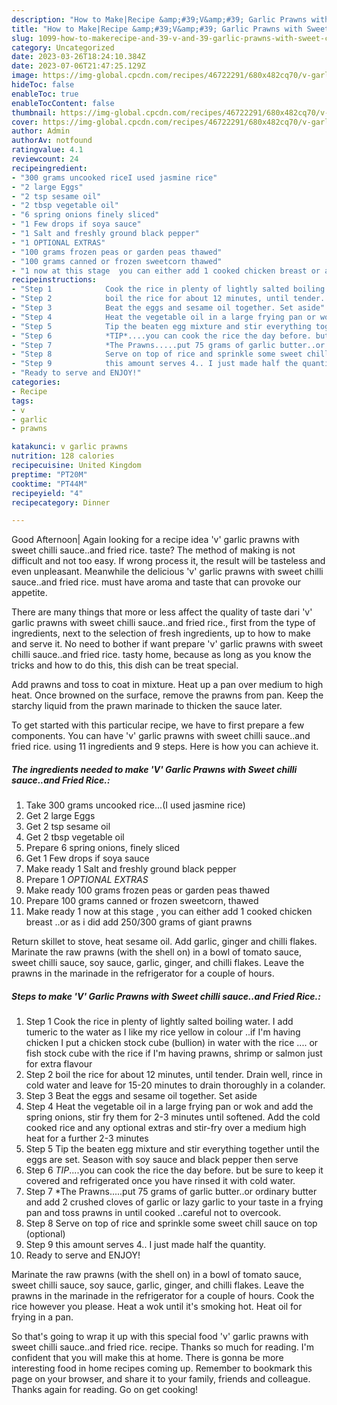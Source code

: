 ```yaml
---
description: "How to Make|Recipe &amp;#39;V&amp;#39; Garlic Prawns with Sweet chilli sauce..and Fried Rice. {That is Special"
title: "How to Make|Recipe &amp;#39;V&amp;#39; Garlic Prawns with Sweet chilli sauce..and Fried Rice. {That is Special"
slug: 1099-how-to-makerecipe-and-39-v-and-39-garlic-prawns-with-sweet-chilli-sauceand-fried-rice-that-is-special
category: Uncategorized
date: 2023-03-26T18:24:10.384Z
date: 2023-07-06T21:47:25.129Z
image: https://img-global.cpcdn.com/recipes/46722291/680x482cq70/v-garlic-prawns-with-sweet-chilli-sauceand-fried-rice-recipe-main-photo.jpg
hideToc: false
enableToc: true
enableTocContent: false
thumbnail: https://img-global.cpcdn.com/recipes/46722291/680x482cq70/v-garlic-prawns-with-sweet-chilli-sauceand-fried-rice-recipe-main-photo.jpg
cover: https://img-global.cpcdn.com/recipes/46722291/680x482cq70/v-garlic-prawns-with-sweet-chilli-sauceand-fried-rice-recipe-main-photo.jpg
author: Admin
authorAv: notfound
ratingvalue: 4.1
reviewcount: 24
recipeingredient:
- "300 grams uncooked riceI used jasmine rice"
- "2 large Eggs"
- "2 tsp sesame oil"
- "2 tbsp vegetable oil"
- "6 spring onions finely sliced"
- "1 Few drops if soya sauce"
- "1 Salt and freshly ground black pepper"
- "1 OPTIONAL EXTRAS"
- "100 grams frozen peas or garden peas thawed"
- "100 grams canned or frozen sweetcorn thawed"
- "1 now at this stage  you can either add 1 cooked chicken breast or as i did add 250300 grams of giant prawns"
recipeinstructions:
- "Step 1            Cook the rice in plenty of lightly salted boiling water. I add tumeric to the water as I like my rice yellow in colour ..if I&#39;m having chicken I put a chicken stock cube (bullion) in water with the rice .... or fish stock cube with the rice if I&#39;m having prawns, shrimp or salmon just for extra flavour"
- "Step 2            boil the rice for about 12 minutes, until tender. Drain well, rince in cold water and leave for 15-20 minutes to drain thoroughly in a colander."
- "Step 3            Beat the eggs and sesame oil together. Set aside"
- "Step 4            Heat the vegetable oil in a large frying pan or wok and add the spring onions, stir fry them for 2-3 minutes until softened. Add the cold cooked rice and any optional extras and stir-fry over a medium high heat for a further 2-3 minutes"
- "Step 5            Tip the beaten egg mixture and stir everything together until the eggs are set. Season with soy sauce and black pepper then serve"
- "Step 6            *TIP*....you can cook the rice the day before. but be sure to keep it covered and refrigerated once you have rinsed it with cold water."
- "Step 7            *The Prawns.....put 75 grams of garlic butter..or ordinary butter and add 2 crushed cloves of garlic or lazy garlic to your taste in a frying pan and toss prawns in until cooked ..careful not to overcook."
- "Step 8            Serve on top of rice and sprinkle some sweet chill sauce on top (optional)"
- "Step 9            this amount serves 4.. I just made half the quantity."
- "Ready to serve and ENJOY!"
categories:
- Recipe
tags:
- v
- garlic
- prawns

katakunci: v garlic prawns 
nutrition: 128 calories
recipecuisine: United Kingdom
preptime: "PT20M"
cooktime: "PT44M"
recipeyield: "4"
recipecategory: Dinner

---
```



Good Afternoon| Again looking for a recipe idea &#39;v&#39; garlic prawns with sweet chilli sauce..and fried rice. taste? The method of making is not difficult and not too easy. If wrong process it, the result will be tasteless and even unpleasant. Meanwhile the delicious &#39;v&#39; garlic prawns with sweet chilli sauce..and fried rice. must have aroma and taste that can provoke our appetite.






There are many things that more or less affect the quality of taste dari &#39;v&#39; garlic prawns with sweet chilli sauce..and fried rice., first from the type of ingredients, next to the selection of fresh ingredients, up to how to make and serve it. No need to bother if want prepare &#39;v&#39; garlic prawns with sweet chilli sauce..and fried rice. tasty home, because as long as you know the tricks and how to do this, this dish can be treat  special.


Add prawns and toss to coat in mixture. Heat up a pan over medium to high heat. Once browned on the surface, remove the prawns from pan. Keep the starchy liquid from the prawn marinade to thicken the sauce later.


To get started with this particular recipe, we have to first prepare a few components. You can have &#39;v&#39; garlic prawns with sweet chilli sauce..and fried rice. using 11 ingredients and 9 steps. Here is how you can achieve it.

<!--inarticleads1-->

##### The ingredients needed to make &#39;V&#39; Garlic Prawns with Sweet chilli sauce..and Fried Rice.:

1. Take 300 grams uncooked rice...(I used jasmine rice)
1. Get 2 large Eggs
1. Get 2 tsp sesame oil
1. Get 2 tbsp vegetable oil
1. Prepare 6 spring onions, finely sliced
1. Get 1 Few drops if soya sauce
1. Make ready 1 Salt and freshly ground black pepper
1. Prepare 1 *OPTIONAL EXTRAS*
1. Make ready 100 grams frozen peas or garden peas thawed
1. Prepare 100 grams canned or frozen sweetcorn, thawed
1. Make ready 1 now at this stage , you can either add 1 cooked chicken breast ..or as i did add 250/300 grams of giant prawns


Return skillet to stove, heat sesame oil. Add garlic, ginger and chilli flakes. Marinate the raw prawns (with the shell on) in a bowl of tomato sauce, sweet chilli sauce, soy sauce, garlic, ginger, and chilli flakes. Leave the prawns in the marinade in the refrigerator for a couple of hours. 

<!--inarticleads2-->

##### Steps to make &#39;V&#39; Garlic Prawns with Sweet chilli sauce..and Fried Rice.:

1. Step 1            Cook the rice in plenty of lightly salted boiling water. I add tumeric to the water as I like my rice yellow in colour ..if I&#39;m having chicken I put a chicken stock cube (bullion) in water with the rice .... or fish stock cube with the rice if I&#39;m having prawns, shrimp or salmon just for extra flavour
1. Step 2            boil the rice for about 12 minutes, until tender. Drain well, rince in cold water and leave for 15-20 minutes to drain thoroughly in a colander.
1. Step 3            Beat the eggs and sesame oil together. Set aside
1. Step 4            Heat the vegetable oil in a large frying pan or wok and add the spring onions, stir fry them for 2-3 minutes until softened. Add the cold cooked rice and any optional extras and stir-fry over a medium high heat for a further 2-3 minutes
1. Step 5            Tip the beaten egg mixture and stir everything together until the eggs are set. Season with soy sauce and black pepper then serve
1. Step 6            *TIP*....you can cook the rice the day before. but be sure to keep it covered and refrigerated once you have rinsed it with cold water.
1. Step 7            *The Prawns.....put 75 grams of garlic butter..or ordinary butter and add 2 crushed cloves of garlic or lazy garlic to your taste in a frying pan and toss prawns in until cooked ..careful not to overcook.
1. Step 8            Serve on top of rice and sprinkle some sweet chill sauce on top (optional)
1. Step 9            this amount serves 4.. I just made half the quantity.
1. Ready to serve and ENJOY!

Marinate the raw prawns (with the shell on) in a bowl of tomato sauce, sweet chilli sauce, soy sauce, garlic, ginger, and chilli flakes. Leave the prawns in the marinade in the refrigerator for a couple of hours. Cook the rice however you please. Heat a wok until it&#39;s smoking hot. Heat oil for frying in a pan. 

So that's going to wrap it up with this special food &#39;v&#39; garlic prawns with sweet chilli sauce..and fried rice. recipe. Thanks so much for reading. I'm confident that you will make this at home. There is gonna be more interesting food in home recipes coming up. Remember to bookmark this page on your browser, and share it to your family, friends and colleague. Thanks again for reading. Go on get cooking!
